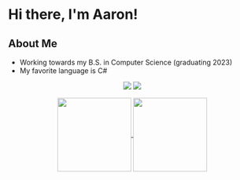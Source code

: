 # Hi there, I'm Aaron!
 
## About Me
* Working towards my B.S. in Computer Science (graduating 2023)
* My favorite language is C#


<p align="center"> 
 <a href="https://linkedin.com/in/aaron-michael-frost" target="_blank"><img src="https://img.shields.io/badge/LinkedIn-0077B5?style=for-the-badge&logo=linkedin&logoColor=white"></a>
  <a href="mailto:aaronmichaelfrost@gmail.com" target="_blank"><img src="https://img.shields.io/badge/Gmail-D14836?style=for-the-badge&logo=gmail&logoColor=white">
 </a>
<p>

<p align="center">
      <a href="https://github.com/aaronmichaelfrost/github-readme-stats">
    <img height=150 align="center" src="https://github-readme-stats.vercel.app/api/top-langs/?username=kevinsekuj&theme=dracula&layout=compact&hide_border=true" />

  <a href="https://github.com/anuraghazra/github-readme-stats">
    <img height=150 align="center" src="https://github-readme-stats.vercel.app/api?username=aaronmichaelfrost&count_private=true&theme=dracula&show_icons=true&hide=stars,issues&hide_border=true" />
  </a>
  </a>
 </p>
